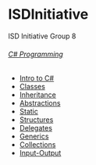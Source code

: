 # ISDInitiative
ISD Initiative Group 8


###### [C# Programming](#ISDInitiative)
* [Intro to C#](HomeTask_1)
* [Classes](HomeTask_2)
* [Inheritance](HomeTask_3)
* [Abstractions](HomeTask_4)
* [Static](HomeTask_5)
* [Structures]()
* [Delegates]()
* [Generics]()
* [Collections]()
* [Input-Output]()

